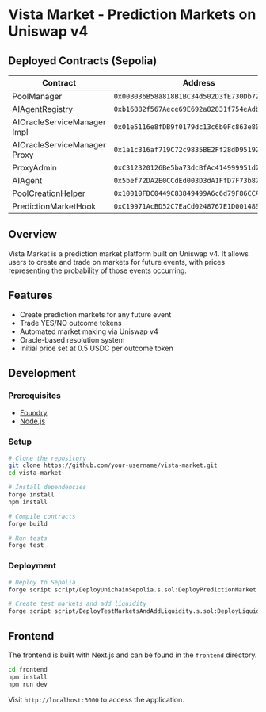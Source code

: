# Vista Market - Prediction Markets on Uniswap v4

## Deployed Contracts (Sepolia)

| Contract                   | Address                                      |
|----------------------------|----------------------------------------------|
| PoolManager                | `0x00B036B58a818B1BC34d502D3fE730Db729e62AC` |
| AIAgentRegistry            | `0xb16882f567Aece69E692a82831f754eAdb10A532` |
| AIOracleServiceManager Impl| `0x01e5116e8fDB9f0179dc13c6b0Fc863e80A74ADB` |
| AIOracleServiceManager Proxy| `0x1a1c316af719C72c9835BE2Ff28dD95192Eb59EE` |
| ProxyAdmin                 | `0xC312320126Be5ba73dcBfAc414999951d70E4729` |
| AIAgent                    | `0x5bef72DA2E0CCdEd003D3dA1FfD7F73b872231f5` |
| PoolCreationHelper         | `0x10010FDC0449C83849499A6c6d79F86CCA35589D` |
| PredictionMarketHook       | `0xC19971AcBD52C7EaCd0248767E1D0014837CC880` |

## Overview

Vista Market is a prediction market platform built on Uniswap v4. It allows users to create and trade on markets for future events, with prices representing the probability of those events occurring.

## Features

- Create prediction markets for any future event
- Trade YES/NO outcome tokens
- Automated market making via Uniswap v4
- Oracle-based resolution system
- Initial price set at 0.5 USDC per outcome token

## Development

### Prerequisites

- [Foundry](https://book.getfoundry.sh/getting-started/installation)
- [Node.js](https://nodejs.org/en/download/)

### Setup

```bash
# Clone the repository
git clone https://github.com/your-username/vista-market.git
cd vista-market

# Install dependencies
forge install
npm install

# Compile contracts
forge build

# Run tests
forge test
```

### Deployment

```bash
# Deploy to Sepolia
forge script script/DeployUnichainSepolia.s.sol:DeployPredictionMarket --rpc-url sepolia --broadcast -vvvv

# Create test markets and add liquidity
forge script script/DeployTestMarketsAndAddLiquidity.s.sol:DeployLiquidity --rpc-url sepolia --broadcast -vvvv
```

## Frontend

The frontend is built with Next.js and can be found in the `frontend` directory.

```bash
cd frontend
npm install
npm run dev
```

Visit `http://localhost:3000` to access the application.